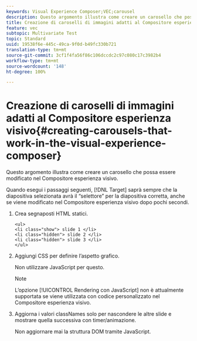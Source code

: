 ```yaml
---
keywords: Visual Experience Composer;VEC;carousel
description: Questo argomento illustra come creare un carosello che possa essere modificato nel Compositore esperienza visivo.
title: Creazione di caroselli di immagini adatti al Compositore esperienza visivo
feature: vec
subtopic: Multivariate Test
topic: Standard
uuid: 19538f6e-445c-49ca-9f0d-b49fc330b721
translation-type: tm+mt
source-git-commit: 3cf1f4fa56f86c106dccdc2c97c080c17c3982b4
workflow-type: tm+mt
source-wordcount: '148'
ht-degree: 100%

---
```



# Creazione di caroselli di immagini adatti al Compositore esperienza visivo{#creating-carousels-that-work-in-the-visual-experience-composer}

Questo argomento illustra come creare un carosello che possa essere modificato nel Compositore esperienza visivo.

Quando esegui i passaggi seguenti, [!DNL Target] saprà sempre che la diapositiva selezionata avrà il “selettore” per la diapositiva corretta, anche se viene modificato nel Compositore esperienza visivo dopo pochi secondi.

1. Crea segnaposti HTML statici.

   ```
   <ul>
   <li class="show"> slide 1 </li>
   <li class="hidden"> slide 2 </li>
   <li class="hidden"> slide 3 </li>
   </ul>
   ```

1. Aggiungi CSS per definire l’aspetto grafico.

   Non utilizzare JavaScript per questo.

   >[!NOTE]
   >
   >L’opzione [!UICONTROL Rendering con JavaScript] non è attualmente supportata se viene utilizzata con codice personalizzato nel Compositore esperienza visivo.

1. Aggiorna i valori classNames solo per nascondere le altre slide e mostrare quella successiva con timer/animazione.

   Non aggiornare mai la struttura DOM tramite JavaScript.